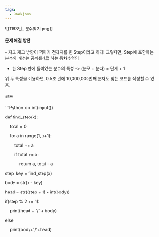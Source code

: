 ```yaml
---
tags:
  - Baekjoon
---
```

![[1193번_ 분수찾기.png]]


<h4>문제 해결 방안</h4>
- 지그 재그 방향이 꺽이기 전까지를 한 Step이라고 하자!
그렇다면, Step에 포함하는 분수의 개수는 공차를 1로 하는 등차수열임

- 한 Step 안에 들어있는 분수의 특성 -> (분모 + 분자) = 단계 + 1

위 두 특성을 이용하면, 0.5초 안에 10,000,000번째 분자도 찾는 코드를 작성할 수 있음.


<h4>코드</h4>
```Python
x = int(input())

  

def find_step(x):

    total = 0

    for a in range(1, x+1):

        total += a

        if total >= x:

            return a, total - a

step, key = find_step(x)

  

body = str(x - key)

head = str((step + 1) - int(body))

  

if(step % 2 == 1):

    print(head + '/' + body)

else:

    print(body+'/'+head)
```
